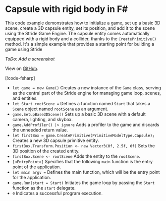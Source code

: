 # Capsule with rigid body in F#

This code example demonstrates how to initialize a game, set up a basic 3D scene, create a 3D capsule entity, set its position, and add it to the scene using the Stride Game Engine. The capsule entity comes automatically equipped with a rigid body and a collider, thanks to the `CreatePrimitive()` method. It's a simple example that provides a starting point for building a game using Stride

*ToDo: Add a screenshot*

View on [GitHub](https://github.com/stride3d/stride-community-toolkit/tree/main/examples/code-only/Example05_FSharp_Basic3DScene).

[!code-fsharp[](../../../../examples/code-only/Example05_FSharp_Basic3DScene/Program.fs)]

- `let game = new Game()` Creates a new instance of the `Game` class, serving as the central part of the Stride engine for managing game loop, scenes, and entities.
- `let Start rootScene =` Defines a function named `Start` that takes a `Scene` object named `rootScene` as an argument.
- `game.SetupBase3DScene()` Sets up a basic 3D scene with a default camera, lighting, and skybox.
- `game.AddProfiler() |> ignore` Adds a profiler to the game and discards the unneeded return value.
- `let firstBox = game.CreatePrimitive(PrimitiveModelType.Capsule);` Creates a new 3D capsule primitive entity.
- `firstBox.Transform.Position <- new Vector3(0f, 2.5f, 0f)` Sets the 3D position of the created entity.
- `firstBox.Scene <- rootScene` Adds the entity to the `rootScene`.
- `[<EntryPoint>]` Specifies that the following `main` function is the entry point of the application.
- `let main argv =` Defines the main function, which will be the entry point for the application.
- `game.Run(start = Start)` Initiates the game loop by passing the `Start` function as the `start` delegate.
- `0` Indicates a successful program execution.